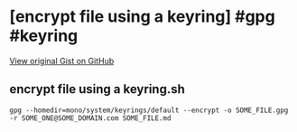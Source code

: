 # [encrypt file using a keyring] #gpg #keyring

[View original Gist on GitHub](https://gist.github.com/Integralist/fe90c05c26037a83ce47ae859b783ce9)

## encrypt file using a keyring.sh

```shell
gpg --homedir=mono/system/keyrings/default --encrypt -o SOME_FILE.gpg -r SOME_ONE@SOME_DOMAIN.com SOME_FILE.md
```

